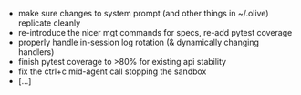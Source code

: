 - make sure changes to system prompt (and other things in ~/.olive) replicate cleanly 
- re-introduce the nicer mgt commands for specs, re-add pytest coverage
- properly handle in-session log rotation (& dynamically changing handlers)
- finish pytest coverage to >80% for existing api stability
- fix the ctrl+c mid-agent call stopping the sandbox
- [...]
